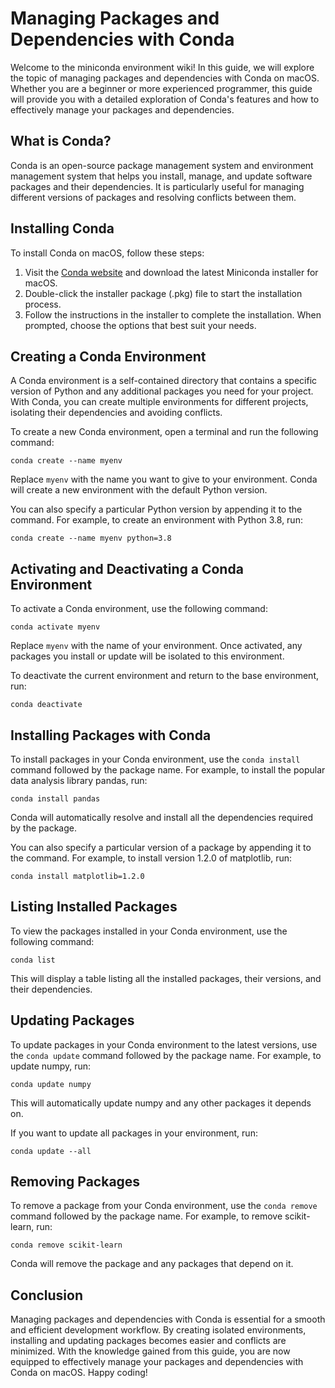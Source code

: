 # Managing Packages and Dependencies with Conda

Welcome to the miniconda environment wiki! In this guide, we will explore the topic of managing packages and dependencies with Conda on macOS. Whether you are a beginner or more experienced programmer, this guide will provide you with a detailed exploration of Conda's features and how to effectively manage your packages and dependencies.

## What is Conda?

Conda is an open-source package management system and environment management system that helps you install, manage, and update software packages and their dependencies. It is particularly useful for managing different versions of packages and resolving conflicts between them.

## Installing Conda

To install Conda on macOS, follow these steps:

1. Visit the [Conda website](https://docs.conda.io/projects/conda/en/latest/) and download the latest Miniconda installer for macOS.
2. Double-click the installer package (.pkg) file to start the installation process.
3. Follow the instructions in the installer to complete the installation. When prompted, choose the options that best suit your needs.

## Creating a Conda Environment

A Conda environment is a self-contained directory that contains a specific version of Python and any additional packages you need for your project. With Conda, you can create multiple environments for different projects, isolating their dependencies and avoiding conflicts.

To create a new Conda environment, open a terminal and run the following command:

```
conda create --name myenv
```

Replace `myenv` with the name you want to give to your environment. Conda will create a new environment with the default Python version.

You can also specify a particular Python version by appending it to the command. For example, to create an environment with Python 3.8, run:

```
conda create --name myenv python=3.8
```

## Activating and Deactivating a Conda Environment

To activate a Conda environment, use the following command:

```
conda activate myenv
```

Replace `myenv` with the name of your environment. Once activated, any packages you install or update will be isolated to this environment.

To deactivate the current environment and return to the base environment, run:

```
conda deactivate
```

## Installing Packages with Conda

To install packages in your Conda environment, use the `conda install` command followed by the package name. For example, to install the popular data analysis library pandas, run:

```
conda install pandas
```

Conda will automatically resolve and install all the dependencies required by the package.

You can also specify a particular version of a package by appending it to the command. For example, to install version 1.2.0 of matplotlib, run:

```
conda install matplotlib=1.2.0
```

## Listing Installed Packages

To view the packages installed in your Conda environment, use the following command:

```
conda list
```

This will display a table listing all the installed packages, their versions, and their dependencies.

## Updating Packages

To update packages in your Conda environment to the latest versions, use the `conda update` command followed by the package name. For example, to update numpy, run:

```
conda update numpy
```

This will automatically update numpy and any other packages it depends on.

If you want to update all packages in your environment, run:

```
conda update --all
```

## Removing Packages

To remove a package from your Conda environment, use the `conda remove` command followed by the package name. For example, to remove scikit-learn, run:

```
conda remove scikit-learn
```

Conda will remove the package and any packages that depend on it.

## Conclusion

Managing packages and dependencies with Conda is essential for a smooth and efficient development workflow. By creating isolated environments, installing and updating packages becomes easier and conflicts are minimized. With the knowledge gained from this guide, you are now equipped to effectively manage your packages and dependencies with Conda on macOS. Happy coding!